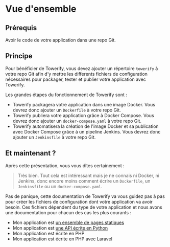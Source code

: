 # Vue d'ensemble

## Prérequis

Avoir le code de votre application dans une repo Git.

## Principe

Pour bénéficier de Towerify, vous devez ajouter un répertoire `towerify` à votre repo Git afin d'y mettre
les differents fichiers de configuration nécessaires pour packager, tester et publier votre application
avec Towerify.

Les grandes étapes du fonctionnement de Towerify sont :

* Towerify packagera votre application dans une image Docker. Vous devrez donc ajouter un `Dockerfile` à votre repo Git.
* Towerify publiera votre application grâce à Docker Compose. Vous devrez donc ajouter un `docker-compose.yaml` à votre repo Git.
* Towerify automatisera la création de l'image Docker et sa publication avec Docker Compose grâce à un pipeline Jenkins.
  Vous devrez donc ajouter un `Jenkinsfile` à votre repo Git.

## Et maintenant ?

Après cette présentation, vous vous dîtes certainement : 

> Très bien. Tout cela est intéressant mais je ne connais ni Docker, ni Jenkins, donc encore moins comment 
> écrire un `Dockerfile`, un `Jenkinsfile` ou un `docker-compose.yaml`.

Pas de panique, cette documentation de Towerify va vous guidez pas à pas pour créer les fichiers de configuration dont 
votre application va avoir besoin. Ces fichiers dépendent du type de votre application et nous avons une documentation
pour chacun des cas les plus courants :

* Mon application est [un ensemble de pages statiques](app-statique.md)
* Mon application est [une API écrite en Python](app-api-python.md)
* Mon application est écrite en PHP
* Mon application est écrite en PHP avec Laravel
